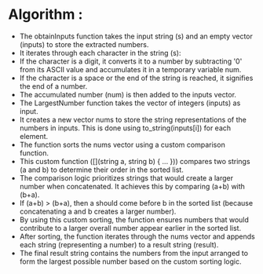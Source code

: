 # Algorithm : 
- The obtainInputs function takes the input string (s) and an empty vector (inputs) to store the extracted numbers.
- It iterates through each character in the string (s):
- If the character is a digit, it converts it to a number by subtracting '0' from its ASCII value and accumulates it in a temporary variable num.
- If the character is a space or the end of the string is reached, it signifies the end of a number.
- The accumulated number (num) is then added to the inputs vector.
- The LargestNumber function takes the vector of integers (inputs) as input.
- It creates a new vector nums to store the string representations of the numbers in inputs. This is done using to_string(inputs[i]) for each element.
- The function sorts the nums vector using a custom comparison function.
- This custom function ([](string a, string b) { ... })) compares two strings (a and b) to determine their order in the sorted list.
- The comparison logic prioritizes strings that would create a larger number when concatenated. It achieves this by comparing (a+b) with (b+a).
- If (a+b) > (b+a), then a should come before b in the sorted list (because concatenating a and b creates a larger number).
- By using this custom sorting, the function ensures numbers that would contribute to a larger overall number appear earlier in the sorted list.
- After sorting, the function iterates through the nums vector and appends each string (representing a number) to a result string (result).
- The final result string contains the numbers from the input arranged to form the largest possible number based on the custom sorting logic.